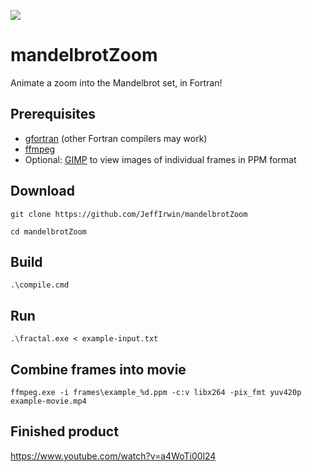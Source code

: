 ![](https://github.com/JeffIrwin/mandelbrotZoom/workflows/CI/badge.svg)

# mandelbrotZoom
Animate a zoom into the Mandelbrot set, in Fortran!

## Prerequisites
- [gfortran](http://www.mingw.org/) (other Fortran compilers may work)
- [ffmpeg](https://www.ffmpeg.org/download.html)
- Optional:  [GIMP](https://www.gimp.org/downloads/) to view images of individual frames in PPM format

## Download
`git clone https://github.com/JeffIrwin/mandelbrotZoom`

`cd mandelbrotZoom`

## Build
`.\compile.cmd`

## Run
`.\fractal.exe < example-input.txt`

## Combine frames into movie
`ffmpeg.exe -i frames\example_%d.ppm -c:v libx264 -pix_fmt yuv420p example-movie.mp4`

## Finished product
https://www.youtube.com/watch?v=a4WoTi00l24
